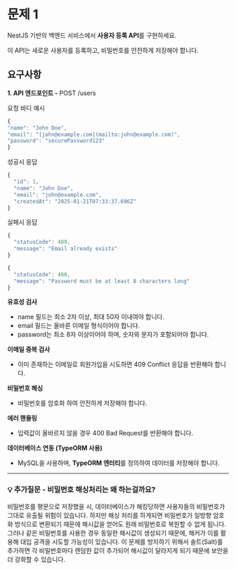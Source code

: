 # 문제 1

NestJS 기반의 백엔드 서비스에서 **사용자 등록 API**를 구현하세요.

이 API는 새로운 사용자를 등록하고, 비밀번호를 안전하게 저장해야 합니다.

## 요구사항

**1. API 엔드포인트 -** POST /users

요청 바디 예시

```jsx
{
"name": "John Doe",
"email": "[john@example.com](mailto:john@example.com)",
"password": "securePassword123"
}
```

성공시 응답

```jsx
{
  "id": 1,
  "name": "John Doe",
  "email": "john@example.com",
  "createdAt": "2025-01-21T07:33:37.696Z"
}
```

실패시 응답

```jsx
{
  "statusCode": 409,
  "message": "Email already exists"
}
```

```jsx
{
  "statusCode": 400,
  "message": "Password must be at least 8 characters long"
}
```

**유효성 검사**

- name 필드는 최소 2자 이상, 최대 50자 이내여야 합니다.
- email 필드는 올바른 이메일 형식이어야 합니다.
- password는 최소 8자 이상이어야 하며, 숫자와 문자가 포함되어야 합니다.

**이메일 중복 검사**

- 이미 존재하는 이메일로 회원가입을 시도하면 409 Conflict 응답을 반환해야 합니다.

**비밀번호 해싱**

- 비밀번호를 암호화 하여 안전하게 저장해야 합니다.

**에러 핸들링**

- 입력값이 올바르지 않을 경우 400 Bad Request를 반환해야 합니다.

**데이터베이스 연동 (TypeORM 사용)**

- MySQL을 사용하며, **TypeORM 엔터티**를 정의하여 데이터를 저장해야 합니다.

---

### 💡 추가질문 - 비밀번호 해싱처리는 왜 하는걸까요?
비밀번호를 평문으로 저장했을 시, 데이터베이스가 해킹당하면 사용자들의 비밀번호가 그대로 유출될 위험이 있습니다.
하지만 해싱 처리를 하게되면 비밀번호가 일방향 암호화 방식으로 변환되기 때문에 해시값을 얻어도 원래 비밀번호로 복원할 수 없게 됩니다.
그러나 같은 비밀번호를 사용한 경우 동일한 해시값이 생성되기 때문에, 해커가 이를 활용해 대입 공격을 시도할 가능성이 있습니다.
이 문제를 방지하기 위해서 솔트(Salt)를 추가하면 각 비밀번호마다 랜덤한 값이 추가되어 해시값이 달라지게 되기 때문에 보안을 더 강화할 수 있습니다.